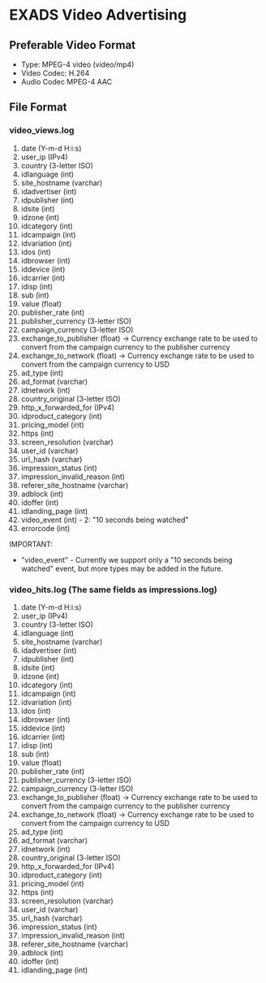 # EXADS Video Advertising

## Preferable Video Format
* Type: MPEG-4 video (video/mp4)
* Video Codec: H.264
* Audio Codec MPEG-4 AAC

## File Format

### video_views.log

1. date (Y-m-d H:i:s)
2. user_ip (IPv4)
3. country (3-letter ISO)
4. idlanguage (int)
5. site_hostname (varchar)
6. idadvertiser (int)
7. idpublisher (int)
8. idsite (int)
9. idzone (int)
10. idcategory (int)
11. idcampaign (int)
12. idvariation (int)
13. idos (int)
14. idbrowser (int)
15. iddevice (int)
16. idcarrier (int)
17. idisp (int)
18. sub (int)
19. value (float)
20. publisher_rate (int)
21. publisher_currency (3-letter ISO)
22. campaign_currency (3-letter ISO)
23. exchange_to_publisher (float) -> Currency exchange rate to be used to convert from the campaign currency to the publisher currency
24. exchange_to_network (float) -> Currency exchange rate to be used to convert from the campaign currency to USD
25. ad_type (int)
26. ad_format (varchar)
27. idnetwork (int)
28. country_original (3-letter ISO)
29. http_x_forwarded_for (IPv4)
30. idproduct_category (int)
31. pricing_model (int)
32. https (int)
33. screen_resolution (varchar)
34. user_id (varchar)
35. url_hash (varchar)
36. impression_status (int)
37. impression_invalid_reason (int)
38. referer_site_hostname (varchar)
39. adblock (int)
40. idoffer (int)
41. idlanding_page (int)
42. video_event (int) - 2: "10 seconds being watched"
43. errorcode (int)

IMPORTANT:
- "video_event" - Currently we support only a "10 seconds being watched" event, but more types may be added in the future.

### video_hits.log (The same fields as impressions.log)
1. date (Y-m-d H:i:s)
2. user_ip (IPv4)
3. country (3-letter ISO)
4. idlanguage (int)
5. site_hostname (varchar)
6. idadvertiser (int)
7. idpublisher (int)
8. idsite (int)
9. idzone (int)
10. idcategory (int)
11. idcampaign (int)
12. idvariation (int)
13. idos (int)
14. idbrowser (int)
15. iddevice (int)
16. idcarrier (int)
17. idisp (int)
18. sub (int)
19. value (float)
20. publisher_rate (int)
21. publisher_currency (3-letter ISO)
22. campaign_currency (3-letter ISO)
23. exchange_to_publisher (float) -> Currency exchange rate to be used to convert from the campaign currency to the publisher currency
24. exchange_to_network (float) -> Currency exchange rate to be used to convert from the campaign currency to USD
25. ad_type (int)
26. ad_format (varchar)
27. idnetwork (int)
28. country_original (3-letter ISO)
29. http_x_forwarded_for (IPv4)
30. idproduct_category (int)
31. pricing_model (int)
32. https (int)
33. screen_resolution (varchar)
34. user_id (varchar)
35. url_hash (varchar)
36. impression_status (int)
37. impression_invalid_reason (int)
38. referer_site_hostname (varchar)
39. adblock (int)
40. idoffer (int)
41. idlanding_page (int)
